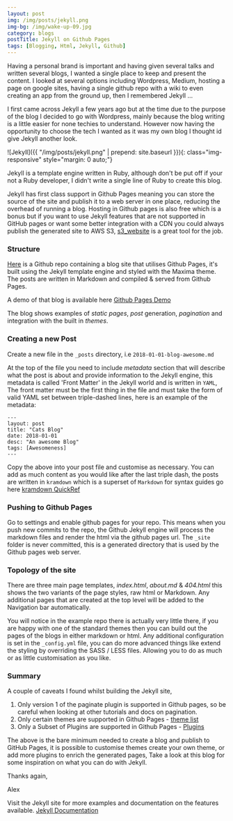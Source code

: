 ```yaml
---
layout: post
img: /img/posts/jekyll.png
img-bg: /img/wake-up-09.jpg
category: blogs
postTitle: Jekyll on Github Pages
tags: [Blogging, Html, Jekyll, Github]
---
```


Having a personal brand is important and having given several talks and written several blogs, I wanted a single place to keep and present the content.  I looked at several options including Wordpress, Medium, hosting a page on google sites, having a single github repo with a wiki to even creating an app from the ground up, then I remembered Jekyll ...

I first came across Jekyll a few years ago but at the time due to the purpose of the blog I decided to go with Wordpress, mainly because the blog writing is a little easier for none techies to understand. However now having the opportunity to choose the tech I wanted as it was my own blog I thought id give Jekyll another look.      

![Jekyll]({{ "/img/posts/jekyll.png" | prepend: site.baseurl }}){: class="img-responsive" style="margin: 0 auto;"}

Jekyll is a template engine written in Ruby, although don't be put off if your not a Ruby developer, I didn't write a single line of Ruby to create this blog.  

Jekyll has first class support in Github Pages meaning you can store the source of the site and publish it to a web server in one place, reducing the overhead of running a blog. Hosting in Github pages is also free which is a bonus but if you want to use Jekyll features that are not supported in GitHub pages or want some better integration with a CDN you could always publish the generated site to AWS S3, [s3_website](https://github.com/laurilehmijoki/s3_website) is a great tool for the job.  

### Structure

[Here](https://github.com/lashford/simple-jekyll-blog) is a Github repo containing a blog site that utilises Github Pages, it's built using the Jekyll template engine and styled with the Maxima theme. The posts are written in Markdown and compiled &amp; served from Github Pages.

A demo of that blog is available here [Github Pages Demo](https://lashford.github.io/simple-jekyll-blog/)

The blog shows examples of *static pages*, *post* generation, *pagination* and integration with the built in *themes*.

### Creating a new Post

Create a new file in the `_posts` directory, i.e `2018-01-01-blog-awesome.md`

At the top of the file you need to include *metadata* section that will describe what the post is about and provide information to the Jekyll engine, this metadata is called 'Front Matter' in the Jekyll world and is written in `YAML`, The front matter must be the first thing in the file and must take the form of valid YAML set between triple-dashed lines, here is an example of the metadata:

```
---
layout: post
title: "Cats Blog"
date: 2018-01-01
desc: "An awesome Blog"
tags: [Awesomeness]
---
```

Copy the above into your post file and customise as necessary. You can add as much content as you would like after the last triple dash, the posts are written in `kramdown` which is a superset of `Markdown` for syntax guides go here [kramdown QuickRef](https://kramdown.gettalong.org/quickref.html)

### Pushing to Github Pages

Go to settings and enable github pages for your repo. This means when you push new commits to the repo, the Github Jekyll engine will process the markdown files and render the html via the github pages url.  The `_site` folder is never committed, this is a generated directory that is used by the Github pages web server.  

### Topology of the site

There are three main page templates, *index.html*, *about.md* & *404.html* this shows the two variants of the page styles, raw html or Markdown.  Any additional pages that are created at the top level will be added to the Navigation bar automatically.

You will notice in the example repo there is actually very little there, if you are happy with one of the standard themes then you can build out the pages of the blogs in either markdown or html.  Any additional configuration is set in the `_config.yml` file, you can do more advanced things like extend the styling by overriding the SASS / LESS files.  Allowing you to do as much or as little customisation as you like.  

### Summary

A couple of caveats I found whilst building the Jekyll site,
1. Only version 1 of the paginate plugin is supported in Github pages, so be careful when looking at other tutorials and docs on pagination.
2. Only certain themes are supported in Github Pages - [theme list](https://pages.github.com/themes/)
3. Only a Subset of Plugins are supported in Github Pages - [Plugins](https://help.github.com/articles/configuring-jekyll-plugins/)

The above is the bare minimum needed to create a blog and publish to GitHub Pages, it is possible to customise themes create your own theme, or add more plugins to enrich the generated pages, Take a look at this blog for some inspiration on what you can do with Jekyll.

Thanks again,

Alex

Visit the Jekyll site for more examples and documentation on the features available.  [Jekyll Documentation](http://jekyllrb.com/docs)
